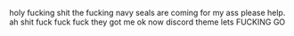 holy fucking shit the fucking navy seals are coming for my ass please help. ah shit fuck fuck fuck they got me ok now discord theme lets FUCKING GO
